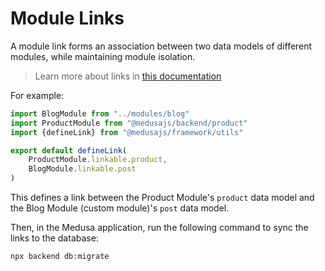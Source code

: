 # Module Links

A module link forms an association between two data models of different modules,
while maintaining module isolation.

> Learn more about links
> in [this documentation](https://docs.medusajs.com/learn/fundamentals/module-links)

For example:

```ts
import BlogModule from "../modules/blog"
import ProductModule from "@medusajs/backend/product"
import {defineLink} from "@medusajs/framework/utils"

export default defineLink(
    ProductModule.linkable.product,
    BlogModule.linkable.post
)
```

This defines a link between the Product Module's `product` data model and the
Blog Module (custom module)'s `post` data model.

Then, in the Medusa application, run the following command to sync the links to
the database:

```bash
npx backend db:migrate
```